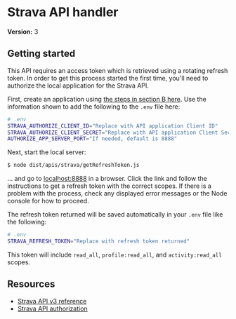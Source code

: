 # Strava API handler

**Version:** 3

## Getting started

This API requires an access token which is retrieved using a rotating refresh token. In order to get this process started the first time, you'll need to authorize the local application for the Strava API.

First, create an application using [the steps in section B here](https://developers.strava.com/docs/getting-started/#account). Use the information shown to add the following to the `.env` file here:

```bash
# .env
STRAVA_AUTHORIZE_CLIENT_ID="Replace with API application Client ID"
STRAVA_AUTHORIZE_CLIENT_SECRET="Replace with API application Client Secret"
AUTHORIZE_APP_SERVER_PORT="If needed, default is 8888"
```

Next, start the local server:

```bash
$ node dist/apis/strava/getRefreshToken.js
```

... and go to [localhost:8888](http://localhost:8888) in a browser. Click the link and follow the instructions to get a refresh token with the correct scopes. If there is a problem with the process, check any displayed error messages or the Node console for how to proceed.

The refresh token returned will be saved automatically in your `.env` file like the following:

```bash
# .env
STRAVA_REFRESH_TOKEN="Replace with refresh token returned"
```

This token will include `read_all`, `profile:read_all`, and `activity:read_all` scopes.

## Resources

- [Strava API v3 reference](https://developers.strava.com/docs/reference/)
- [Strava API authorization](https://developers.strava.com/docs/authentication/)
